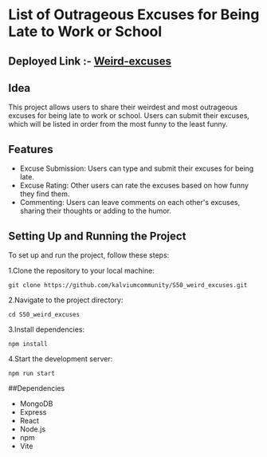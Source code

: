 
# List of Outrageous Excuses for Being Late to Work or School

## Deployed Link :- [Weird-excuses](https://weirdest-excuses.onrender.com)

## Idea
This project allows users to share their weirdest and most outrageous excuses for being late to work or school. Users can submit their excuses, which will be listed in order from the most funny to the least funny.

## Features
- Excuse Submission: Users can type and submit their excuses for being late.
- Excuse Rating: Other users can rate the excuses based on how funny they find them.
- Commenting: Users can leave comments on each other's excuses, sharing their thoughts or adding to the humor.

## Setting Up and Running the Project
To set up and run the project, follow these steps:

1.Clone the repository to your local machine:

```
git clone https://github.com/kalviumcommunity/S50_weird_excuses.git
```

2.Navigate to the project directory:
```
cd S50_weird_excuses
```

3.Install dependencies:
```
npm install
```

4.Start the development server:
```
npm run start
```

##Dependencies
- MongoDB
- Express
- React
- Node.js
- npm
- Vite

